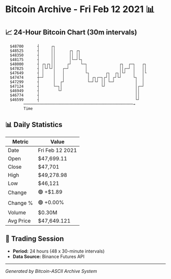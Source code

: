 # Bitcoin Archive - Fri Feb 12 2021 📊

## 📈 24-Hour Bitcoin Chart (30m intervals)

```
  $48700      ┤     ┌┐                                         
  $48525      ┤     ││      ┌┐ ┌┐                              
  $48350      ┤     ││      ││ ││                              
  $48175      ┤     ││      │└─┘└┐                             
  $48000      ┤ ┌┐┌┐││     ┌┘    └─┐              ┌┐  ┌─┐   ┌┐ 
  $47825      ┤ │└┘└┘│   ┌─┘       │              ││┌─┘ │   ││ 
  $47649      ┤ │    │   │         └┐       ┌┐  ┌┐│└┘   │   │└ 
  $47474      ┼─┘    │   │          │ ┌┐┌─┐┌┘│ ┌┘└┘     └┐  │  
  $47299      ┤      │  ┌┘          └─┘└┘ ││ └─┘         │  │  
  $47124      ┤      └─┐│                 └┘             │┌─┘  
  $46949      ┤        └┘                                ││    
  $46774      ┤                                          ││    
  $46599      ┤                                          └┘    
        ────────────────────────────────────────────────→
        Time
```

## 📊 Daily Statistics

| Metric | Value |
|--------|-------|
| Date | Fri Feb 12 2021 |
| Open | $47,699.11 |
| Close | $47,701 |
| High | $49,278.98 |
| Low | $46,121 |
| Change | 🟢 +$1.89 |
| Change % | 🟢 +0.00% |
| Volume | $0.30M |
| Avg Price | $47,649.121 |

## 📅 Trading Session

- **Period:** 24 hours (48 x 30-minute intervals)
- **Data Source:** Binance Futures API

---
*Generated by Bitcoin-ASCII Archive System*
